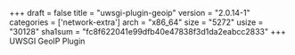 +++
draft = false
title = "uwsgi-plugin-geoip"
version = "2.0.14-1"
categories = ['network-extra']
arch = "x86_64"
size = "5272"
usize = "30128"
sha1sum = "fc8f622041e99dfb40e47838f3d1da2eabcc2833"
+++
UWSGI GeoIP Plugin